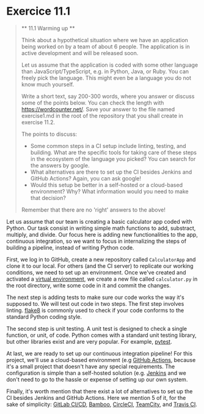 # Exercice 11.1

> ** 11.1 Warming up **
> 
> Think about a hypothetical situation where we have an application being worked on by a team of about 6 people. The application is in active development and will be released soon.
>
> Let us assume that the application is coded with some other language than JavaScript/TypeScript, e.g. in Python, Java, or Ruby. You can freely pick the language. This might even be a language you do not know much yourself.
>
>Write a short text, say 200-300 words, where you answer or discuss some of the points below. You can check the length with https://wordcounter.net/. Save your answer to the file named exercise1.md in the root of the repository that you shall create in exercise 11.2.
>
>The points to discuss:
>
>- Some common steps in a CI setup include linting, testing, and building. What are the specific tools for taking care of these steps in the ecosystem of the language you picked? You can search for the answers by google.
>- What alternatives are there to set up the CI besides Jenkins and GitHub Actions? Again, you can ask google!
>- Would this setup be better in a self-hosted or a cloud-based environment? Why? What information would you need to make that decision?
>
> Remember that there are no 'right' answers to the above!

Let us assume that our team is creating a basic calculator app coded with Python. Our task consist in writing simple math functions to add, substract, multiply, and divide. Our focus here is adding new functionalities to the app, continuous integration, so we want to focus in internalizing the steps of building a pipeline, instead of writing Python code.

First, we log in to GitHub, create a new repository called `CalculatorApp` and clone it to our local. For others (and the CI server) to replicate our working conditions, we need to set up an environment. Once we've created and activated a [virtual environment](https://virtualenv.pypa.io), we create a new file called `calculator.py` in the root directory, write some code in it and commit the changes.

The next step is adding tests to make sure our code works the way it's supposed to. We will test out code in two steps. The first step involves linting. [flake8](https://flake8.pycqa.org) is commonly used to check if your code conforms to the standard Python coding style.

The second step is unit testing. A unit test is designed to check a single function, or unit, of code. Python comes with a standard unit testing library, but other libraries exist and are very popular. For example, [pytest](https://docs.pytest.org).

At last, we are ready to set up our continuous integration pipeline! For this project, we'll use a cloud-based environment (e.g [GitHub Actions](https://github.com/features/actions), because it's a small project that doesn't have any special requirements. The configuration is simple than a self-hosted solution (e.g. [Jenkins](https://www.jenkins.io/) and we don't need to go to the hassle or expense of setting up our own system.

Finally, it's worth mention that there exist a lot of alternatives to set up the CI besides Jenkins and GitHub Actions. Here we mention 5 of it, for the sake of simplicity: [GitLab CI/CD](https://docs.gitlab.com/ee/ci/), [Bamboo](https://www.atlassian.com/software/bamboo), [CircleCI](https://circleci.com), [TeamCity](https://www.jetbrains.com/teamcity/), and [Travis CI](https://travis-ci.org/).